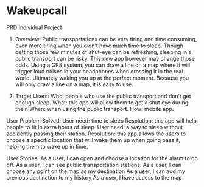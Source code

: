 # Wakeupcall
PRD Individual Project

1. Overview: Public transportations can be very tiring and time consuming, even more tiring when you didn’t have much time to sleep. Though getting those few minutes of shut-eye can be refreshing, sleeping in a public transport can be risky. This new app however may change those odds. Using a GPS system, you can draw a line on a map where it will trigger loud noises in your headphones when crossing it in the real world. Ultimately waking you up at the perfect moment. Because you will only draw a line on a map, it is easy to use.

2. Target Users: Who: people who use the public transport and don’t get enough sleep. What: this app will allow them to get a shut eye during their. When: when using the public transport. How: mobile app.

User Problem Solved: User need: time to sleep Resolution: this app will help people to fit in extra hours of sleep. User need: a way to sleep without accidently passing their station. Resolution: this app allows the users to choose a specific location that will wake them up when going pass it, helping them to wake up in time.

User Stories: 
As a user, I can open and choose a location for the alarm to go off. 
As a user, I can see public transportation stations.
As a user, I can choose any point on the map as my destination
As a user, I can add my previous destination to my history
As a user, I have access to the map
